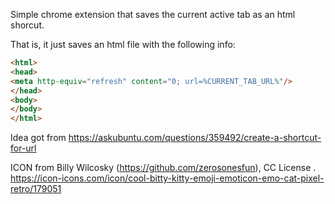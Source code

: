 Simple chrome extension that saves the current active tab as an html shorcut.

That is, it just saves an html file with the following info:

```html
<html>
<head>
<meta http-equiv="refresh" content="0; url=%CURRENT_TAB_URL%"/>
</head>
<body>
</body>
</html>
```

Idea got from https://askubuntu.com/questions/359492/create-a-shortcut-for-url

ICON from Billy Wilcosky (https://github.com/zerosonesfun), CC License . https://icon-icons.com/icon/cool-bitty-kitty-emoji-emoticon-emo-cat-pixel-retro/179051
